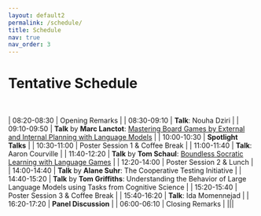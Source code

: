 ```yaml
---
layout: default2
permalink: /schedule/
title: Schedule
nav: true
nav_order: 3
---
```

# Tentative Schedule


<br>

| 08:20-08:30  | Opening Remarks |
| 08:30-09:10  | **Talk**: Nouha Dziri |
| 09:10-09:50  | **Talk** by **Marc Lanctot**: [Mastering Board Games by External and Internal Planning with Language Models](https://deepmind.google/research/publications/139455/) |
| 10:00-10:30  | **Spotlight Talks** |
| 10:30-11:00  | Poster Session 1 & Coffee Break |
| 11:00-11:40  | **Talk**: Aaron Courville |
| 11:40-12:20  | **Talk** by **Tom Schaul**: [Boundless Socratic Learning with Language Games](https://arxiv.org/abs/2411.16905) |
| 12:20-14:00  | Poster Session 2 & Lunch |
| 14:00-14:40  | **Talk** by **Alane Suhr**: The Cooperative Testing Initiative |
| 14:40-15:20  | **Talk** by **Tom Griffiths**: Understanding the Behavior of Large Language Models using Tasks from Cognitive Science |
| 15:20-15:40  | Poster Session 3 & Coffee Break |
| 15:40-16:20  | **Talk**: Ida Momennejad |
| 16:20-17:20  | **Panel Discussion** |
| 06:00-06:10  | Closing Remarks |
|||

<br>

<br>